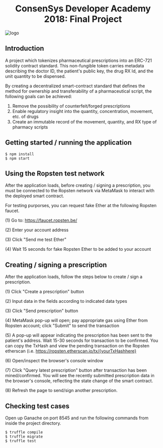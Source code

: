 <h1 align="center"> ConsenSys Developer Academy 2018: Final Project </h1>

![logo](http://g.recordit.co/rqhzjb7tSI.gif)

## Introduction

A project which tokenizes pharmaceutical prescriptions into an ERC-721 solidity contract standard. This non-fungible token carries metadata describing the doctor ID, the patient's public key, the drug RX Id, and the unit quantity to be dispensed.

By creating a decentralized smart-contract standard that defines the method for ownership and transferability of a pharmaceutical script, the following goals can be achieved:

1. Remove the possibility of counterfeit/forged prescriptions
2. Enable regulatory insight into the quantity, concentration, movement, etc. of drugs
3. Create an immutable record of the movement, quantity, and RX type of pharmacy scripts


## Getting started / running the application
```
$ npm install
$ npm start
```
## Using the Ropsten test network

After the application loads, before creating / signing a prescription, you must be connected to the Ropsten network via MetaMask to interact with the deployed smart contract.

For testing purporses, you can request fake Ether at the following Ropsten faucet. 

(1) Go to: https://faucet.ropsten.be/

(2) Enter your account address

(3) Click "Send me test Ether"

(4) Wait 15 seconds for fake Ropsten Ether to be added to your account

## Creating / signing a prescription

After the application loads, follow the steps below to create / sign a prescription.

(1) Click "Create a prescription" button

(2) Input data in the fields according to indicated data types

(3) Click "Send prescription" button

(4) MetaMask pop-up will open; pay appropriate gas using Ether from Ropsten account; click "Submit" to send the transaction

(5) A pop-up will appear indicating the prescription has been sent to the patient's address. Wait 15-30 seconds for transaction to be confirmed. You can copy the TxHash and view the pending transaction on the Ropsten etherscan (i.e. https://ropsten.etherscan.io/tx/{yourTxHashhere}

(6) Open/inspect the browser's console window

(7) Click "Query latest prescription" button after transaction has been mined/confirmed. You will see the recently submitted prescription data in the browser's console, reflecting the state change of the smart contract.

(8) Refresh the page to send/sign another prescription.

## Checking test cases

Open up Ganache on port 8545 and run the following commands from inside the project directory.
```
$ truffle compile
$ truffle migrate
$ truffle test
```


